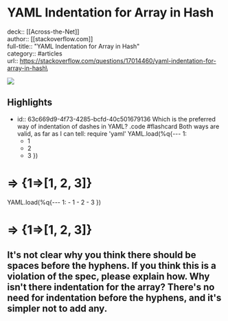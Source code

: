 # YAML Indentation for Array in Hash

deck:: [[Across-the-Net]]\
author:: [[stackoverflow.com]]\
full-title:: "YAML Indentation for Array in Hash"\
category:: #articles\
url:: https://stackoverflow.com/questions/17014460/yaml-indentation-for-array-in-hash\

![](https://readwise-assets.s3.amazonaws.com/static/images/article2.74d541386bbf.png)
## Highlights
- id:: 63c669d9-4f73-4285-bcfd-40c501679136
   Which is the preferred way of indentation of dashes in YAML? .code #flashcard 
    Both ways are valid, as far as I can tell:
     require 'yaml'
     YAML.load(%q{--- 
     1:
	- 1
	- 2
	- 3
	       })
# => {1=>[1, 2, 3]}
   YAML.load(%q{--- 
   1:
	- 1
	- 2
	- 3
	       })
# => {1=>[1, 2, 3]}
   It's not clear why you think there should be spaces before the hyphens. If you think this is a violation of the spec, please explain how.
   Why isn't there indentation for the array?
   There's no need for indentation before the hyphens, and it's simpler not to add any.
-